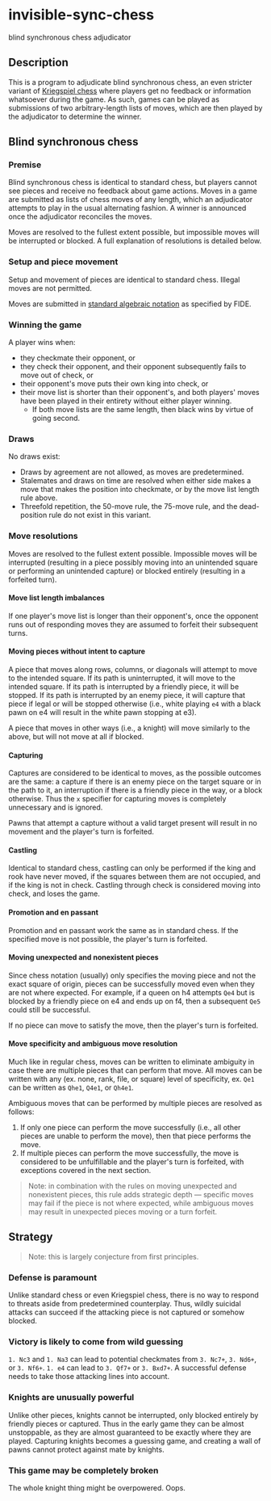 # invisible-sync-chess

blind synchronous chess adjudicator

## Description

This is a program to adjudicate blind synchronous chess, an even stricter variant of [Kriegspiel chess](https://en.wikipedia.org/wiki/Kriegspiel_(chess)) where players get no feedback or information whatsoever during the game. As such, games can be played as submissions of two arbitrary-length lists of moves, which are then played by the adjudicator to determine the winner.

## Blind synchronous chess

### Premise

Blind synchronous chess is identical to standard chess, but players cannot see pieces and receive no feedback about game actions. Moves in a game are submitted as lists of chess moves of any length, which an adjudicator attempts to play in the usual alternating fashion. A winner is announced once the adjudicator reconciles the moves.

Moves are resolved to the fullest extent possible, but impossible moves will be interrupted or blocked. A full explanation of resolutions is detailed below.

### Setup and piece movement

Setup and movement of pieces are identical to standard chess. Illegal moves are not permitted.

Moves are submitted in [standard algebraic notation](https://en.wikipedia.org/wiki/Algebraic_notation_(chess)) as specified by FIDE.

### Winning the game

A player wins when:

- they checkmate their opponent, or
- they check their opponent, and their opponent subsequently fails to move out of check, or
- their opponent's move puts their own king into check, or
- their move list is shorter than their opponent's, and both players' moves have been played in their entirety without either player winning.
  - If both move lists are the same length, then black wins by virtue of going second.

### Draws

No draws exist:

- Draws by agreement are not allowed, as moves are predetermined.
- Stalemates and draws on time are resolved when either side makes a move that makes the position into checkmate, or by the move list length rule above.
- Threefold repetition, the 50-move rule, the 75-move rule, and the dead-position rule do not exist in this variant.

### Move resolutions

Moves are resolved to the fullest extent possible. Impossible moves will be interrupted (resulting in a piece possibly moving into an unintended square or performing an unintended capture) or blocked entirely (resulting in a forfeited turn).

#### Move list length imbalances

If one player's move list is longer than their opponent's, once the opponent runs out of responding moves they are assumed to forfeit their subsequent turns.

#### Moving pieces without intent to capture

A piece that moves along rows, columns, or diagonals will attempt to move to the intended square. If its path is uninterrupted, it will move to the intended square. If its path is interrupted by a friendly piece, it will be stopped. If its path is interrupted by an enemy piece, it will capture that piece if legal or will be stopped otherwise (i.e., white playing `e4` with a black pawn on e4 will result in the white pawn stopping at e3).

A piece that moves in other ways (i.e., a knight) will move similarly to the above, but will not move at all if blocked.

#### Capturing

Captures are considered to be identical to moves, as the possible outcomes are the same: a capture if there is an enemy piece on the target square or in the path to it, an interruption if there is a friendly piece in the way, or a block otherwise. Thus the `x` specifier for capturing moves is completely unnecessary and is ignored.

Pawns that attempt a capture without a valid target present will result in no movement and the player's turn is forfeited.

#### Castling

Identical to standard chess, castling can only be performed if the king and rook have never moved, if the squares between them are not occupied, and if the king is not in check. Castling through check is considered moving into check, and loses the game.

#### Promotion and en passant

Promotion and en passant work the same as in standard chess. If the specified move is not possible, the player's turn is forfeited.

#### Moving unexpected and nonexistent pieces

Since chess notation (usually) only specifies the moving piece and not the exact square of origin, pieces can be successfully moved even when they are not where expected. For example, if a queen on h4 attempts `Qe4` but is blocked by a friendly piece on e4 and ends up on f4, then a subsequent `Qe5` could still be successful.

If no piece can move to satisfy the move, then the player's turn is forfeited.

#### Move specificity and ambiguous move resolution

Much like in regular chess, moves can be written to eliminate ambiguity in case there are multiple pieces that can perform that move. All moves can be written with any (ex. none, rank, file, or square) level of specificity, ex. `Qe1` can be written as `Qhe1`, `Q4e1`, or `Qh4e1`.

Ambiguous moves that can be performed by multiple pieces are resolved as follows:

1. If only one piece can perform the move successfully (i.e., all other pieces are unable to perform the move), then that piece performs the move.
2. If multiple pieces can perform the move successfully, the move is considered to be unfulfillable and the player's turn is forfeited, with exceptions covered in the next section.

> Note: in combination with the rules on moving unexpected and nonexistent pieces, this rule adds strategic depth — specific moves may fail if the piece is not where expected, while ambiguous moves may result in unexpected pieces moving or a turn forfeit.

## Strategy

> Note: this is largely conjecture from first principles.

### Defense is paramount

Unlike standard chess or even Kriegspiel chess, there is no way to respond to threats aside from predetermined counterplay. Thus, wildly suicidal attacks can succeed if the attacking piece is not captured or somehow blocked.

### Victory is likely to come from wild guessing

`1. Nc3` and `1. Na3` can lead to potential checkmates from `3. Nc7+`, `3. Nd6+`, or `3. Nf6+`. `1. e4` can lead to `3. Qf7+` or `3. Bxd7+`. A successful defense needs to take those attacking lines into account.

### Knights are unusually powerful

Unlike other pieces, knights cannot be interrupted, only blocked entirely by friendly pieces or captured. Thus in the early game they can be almost unstoppable, as they are almost guaranteed to be exactly where they are played. Capturing knights becomes a guessing game, and creating a wall of pawns cannot protect against mate by knights.

### This game may be completely broken

The whole knight thing might be overpowered. Oops.
